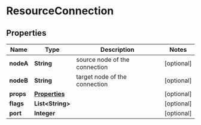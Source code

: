 # ResourceConnection

## Properties
Name | Type | Description | Notes
------------ | ------------- | ------------- | -------------
**nodeA** | **String** | source node of the connection |  [optional]
**nodeB** | **String** | target node of the connection |  [optional]
**props** | [**Properties**](Properties.md) |  |  [optional]
**flags** | **List&lt;String&gt;** |  |  [optional]
**port** | **Integer** |  |  [optional]
